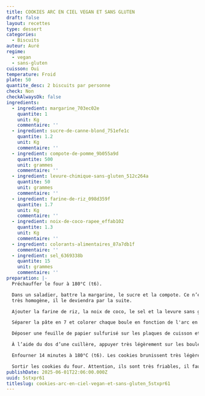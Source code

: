 ```yaml
---
title: COOKIES ARC EN CIEL VEGAN ET SANS GLUTEN
draft: false
layout: recettes
type: dessert
categories:
  - Biscuits
auteur: Auré
regime:
  - vegan
  - sans-gluten
cuisson: Oui
temperature: Froid
plate: 50
quantite_desc: 2 biscuits par personne
check: Non
checkAlwaysOk: false
ingredients:
  - ingredient: margarine_703ec02e
    quantite: 1
    unit: Kg
    commentaire: ''
  - ingredient: sucre-de-canne-blond_751efe1c
    quantite: 1.2
    unit: Kg
    commentaire: ''
  - ingredient: compote-de-pomme_9b055a9d
    quantite: 500
    unit: grammes
    commentaire: ''
  - ingredient: levure-chimique-sans-gluten_512c264a
    quantite: 50
    unit: grammes
    commentaire: ''
  - ingredient: farine-de-riz_098d359f
    quantite: 1.7
    unit: Kg
    commentaire: ''
  - ingredient: noix-de-coco-rapee_effab102
    quantite: 1.3
    unit: Kg
    commentaire: ''
  - ingredient: colorants-alimentaires_87a7db1f
    commentaire: ''
  - ingredient: sel_6369338b
    quantite: 15
    unit: grammes
    commentaire: ''
preparation: |-
  Préchauffer le four à 180°C (t6).

  Dans un saladier, battre la margarine, le sucre et la compote. Ce n’est pas un soucis si le mélange n’est pas 
  très homogène, il le deviendra par la suite.

  Ajouter la farine de riz, la noix de coco, le sel et la levure sans gluten à l’aide d’une spatule, les incorporer aux autres ingrédients jusqu’à obtenir une pâte homogène.

  Séparer la pâte en 7 et colorer chaque boule en fonction de l'arc en ciel!

  Déposer une feuille de papier sulfurisé sur les plaques de cuisson et former des petites boules d’environ 3 cm de diamètre. Si la pâte est trop collante, ajouter un peu de farine de riz.

  À l’aide du dos d’une cuillère, appuyer très légèrement sur les boules pour les aplatir. Les cookies doivent avoir une épaisseur d’environ 1,5 cm.

  Enfourner 14 minutes à 180°C (t6). Les cookies brunissent très légèrement.

  Sortir les cookies du four. Attention, ils sont très friables, il faut les laisser reposer quelques minutes afin qu’ils durcissent.
publishDate: 2025-06-01T22:06:00.000Z
uuid: 5stxpr61
titleslug: cookies-arc-en-ciel-vegan-et-sans-gluten_5stxpr61
---
```

